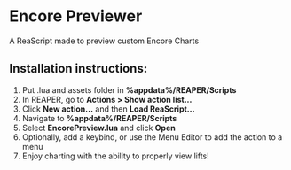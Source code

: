 # Encore Previewer
A ReaScript made to preview custom Encore Charts

## Installation instructions:
1. Put .lua and assets folder in **%appdata%/REAPER/Scripts**
2. In REAPER, go to **Actions > Show action list...**
3. Click **New action...** and then **Load ReaScript...**
4. Navigate to **%appdata%/REAPER/Scripts**
5. Select **EncorePreview.lua** and click **Open**
6. Optionally, add a keybind, or use the Menu Editor to add the action to a menu
7. Enjoy charting with the ability to properly view lifts!
   
